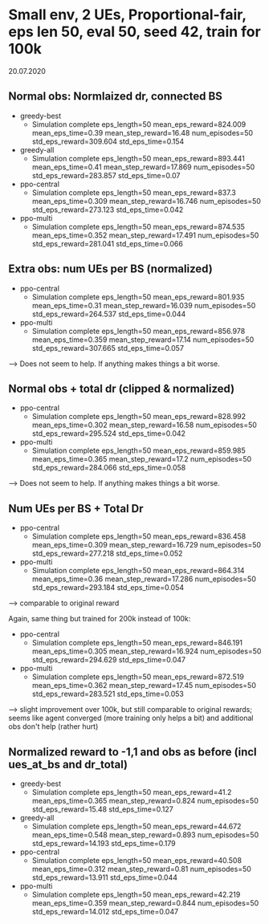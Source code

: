 # Small env, 2 UEs, Proportional-fair, eps len 50, eval 50, seed 42, train for 100k

20.07.2020

## Normal obs: Normlaized dr, connected BS

* greedy-best
    * Simulation complete            eps_length=50 mean_eps_reward=824.009 mean_eps_time=0.39 mean_step_reward=16.48 num_episodes=50 std_eps_reward=309.604 std_eps_time=0.154
* greedy-all
    * Simulation complete            eps_length=50 mean_eps_reward=893.441 mean_eps_time=0.41 mean_step_reward=17.869 num_episodes=50 std_eps_reward=283.857 std_eps_time=0.07
* ppo-central
    * Simulation complete            eps_length=50 mean_eps_reward=837.3 mean_eps_time=0.309 mean_step_reward=16.746 num_episodes=50 std_eps_reward=273.123 std_eps_time=0.042
* ppo-multi
    * Simulation complete            eps_length=50 mean_eps_reward=874.535 mean_eps_time=0.352 mean_step_reward=17.491 num_episodes=50 std_eps_reward=281.041 std_eps_time=0.066

## Extra obs: num UEs per BS (normalized)

* ppo-central
    * Simulation complete            eps_length=50 mean_eps_reward=801.935 mean_eps_time=0.31 mean_step_reward=16.039 num_episodes=50 std_eps_reward=264.537 std_eps_time=0.044
* ppo-multi
    * Simulation complete            eps_length=50 mean_eps_reward=856.978 mean_eps_time=0.359 mean_step_reward=17.14 num_episodes=50 std_eps_reward=307.665 std_eps_time=0.057

--> Does not seem to help. If anything makes things a bit worse.


## Normal obs + total dr (clipped & normalized)

* ppo-central
    * Simulation complete            eps_length=50 mean_eps_reward=828.992 mean_eps_time=0.302 mean_step_reward=16.58 num_episodes=50 std_eps_reward=295.524 std_eps_time=0.042
* ppo-multi
    * Simulation complete            eps_length=50 mean_eps_reward=859.985 mean_eps_time=0.365 mean_step_reward=17.2 num_episodes=50 std_eps_reward=284.066 std_eps_time=0.058

--> Does not seem to help. If anything makes things a bit worse.


## Num UEs per BS + Total Dr

* ppo-central
    * Simulation complete            eps_length=50 mean_eps_reward=836.458 mean_eps_time=0.309 mean_step_reward=16.729 num_episodes=50 std_eps_reward=277.218 std_eps_time=0.052
* ppo-multi
    * Simulation complete            eps_length=50 mean_eps_reward=864.314 mean_eps_time=0.36 mean_step_reward=17.286 num_episodes=50 std_eps_reward=293.184 std_eps_time=0.054

--> comparable to original reward

Again, same thing but trained for 200k instead of 100k:

* ppo-central
    * Simulation complete            eps_length=50 mean_eps_reward=846.191 mean_eps_time=0.305 mean_step_reward=16.924 num_episodes=50 std_eps_reward=294.629 std_eps_time=0.047
* ppo-multi
    * Simulation complete            eps_length=50 mean_eps_reward=872.519 mean_eps_time=0.362 mean_step_reward=17.45 num_episodes=50 std_eps_reward=283.521 std_eps_time=0.053

--> slight improvement over 100k, but still comparable to original rewards; seems like agent converged (more training only helps a bit) and additional obs don't help (rather hurt)


## Normalized reward to -1,1 and obs as before (incl ues_at_bs and dr_total)

* greedy-best
    * Simulation complete            eps_length=50 mean_eps_reward=41.2 mean_eps_time=0.365 mean_step_reward=0.824 num_episodes=50 std_eps_reward=15.48 std_eps_time=0.127
* greedy-all
    * Simulation complete            eps_length=50 mean_eps_reward=44.672 mean_eps_time=0.548 mean_step_reward=0.893 num_episodes=50 std_eps_reward=14.193 std_eps_time=0.179
* ppo-central
    * Simulation complete            eps_length=50 mean_eps_reward=40.508 mean_eps_time=0.312 mean_step_reward=0.81 num_episodes=50 std_eps_reward=13.911 std_eps_time=0.044
* ppo-multi
    * Simulation complete            eps_length=50 mean_eps_reward=42.219 mean_eps_time=0.359 mean_step_reward=0.844 num_episodes=50 std_eps_reward=14.012 std_eps_time=0.047
    